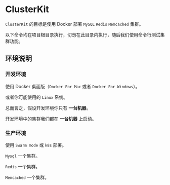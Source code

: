 # ClusterKit

`ClusterKit` 的目标是使用 Docker 部署 `MySQL` `Redis` `Memcached` 集群。

以下命令均在项目根目录执行，切勿在此目录内执行，随后我们使用命令行测试集群功能。

## 环境说明

### 开发环境

使用 Docker 桌面版（`Docker For Mac` 或者 `Docker For Windows`）。

或者你可能使用的 `Linux` 系统。

总而言之，假设开发环境你只有 **一台机器**。

开发环境中的集群我们都在 **一台机器** 上启动。

### 生产环境

使用 `Swarm mode` 或 `k8s` 部署。

`Mysql` 一个集群。

`Redis` 一个集群。

`Memcached` 一个集群。
